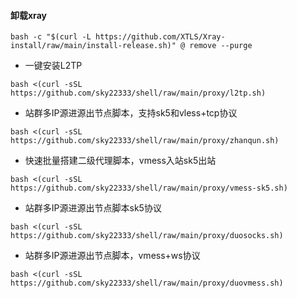 #### 卸载xray
```
bash -c "$(curl -L https://github.com/XTLS/Xray-install/raw/main/install-release.sh)" @ remove --purge
```

- 一键安装L2TP
```
bash <(curl -sSL https://github.com/sky22333/shell/raw/main/proxy/l2tp.sh)
```

- 站群多IP源进源出节点脚本，支持sk5和vless+tcp协议
```
bash <(curl -sSL https://github.com/sky22333/shell/raw/main/proxy/zhanqun.sh)
```

- 快速批量搭建二级代理脚本，vmess入站sk5出站
```
bash <(curl -sSL https://github.com/sky22333/shell/raw/main/proxy/vmess-sk5.sh)
```


- 站群多IP源进源出节点脚本sk5协议
```
bash <(curl -sSL https://github.com/sky22333/shell/raw/main/proxy/duosocks.sh)
```


- 站群多IP源进源出节点脚本，vmess+ws协议
```
bash <(curl -sSL https://github.com/sky22333/shell/raw/main/proxy/duovmess.sh)
```